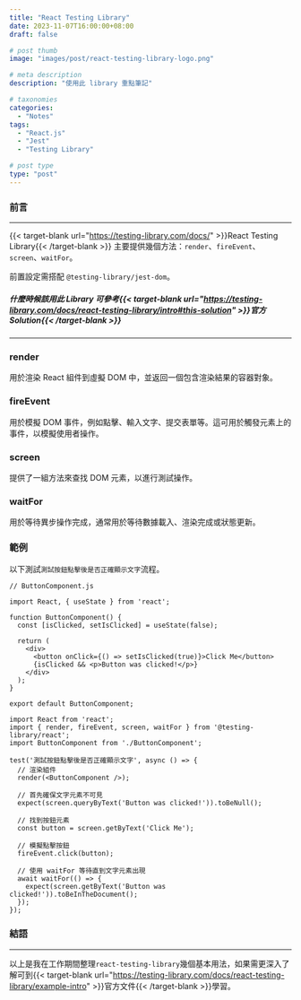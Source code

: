 ```yaml
---
title: "React Testing Library"
date: 2023-11-07T16:00:00+08:00
draft: false

# post thumb
image: "images/post/react-testing-library-logo.png"

# meta description
description: "使用此 library 重點筆記"

# taxonomies
categories:
  - "Notes"
tags:
  - "React.js"
  - "Jest"
  - "Testing Library"

# post type
type: "post"
---
```


### 前言

---

{{< target-blank url="https://testing-library.com/docs/" >}}React Testing Library{{< /target-blank >}}  主要提供幾個方法：`render`、`fireEvent`、`screen`、`waitFor`。

前置設定需搭配 `@testing-library/jest-dom`。

##### 什麼時候該用此 Library 可參考{{< target-blank url="https://testing-library.com/docs/react-testing-library/intro#this-solution" >}}官方Solution{{< /target-blank >}} 

---
 
### render

用於渲染 React 組件到虛擬 DOM 中，並返回一個包含渲染結果的容器對象。

### fireEvent

用於模擬 DOM 事件，例如點擊、輸入文字、提交表單等。這可用於觸發元素上的事件，以模擬使用者操作。

### screen

提供了一組方法來查找 DOM 元素，以進行測試操作。

### waitFor

用於等待異步操作完成，通常用於等待數據載入、渲染完成或狀態更新。

### 範例

以下測試`測試按鈕點擊後是否正確顯示文字`流程。

```
// ButtonComponent.js

import React, { useState } from 'react';

function ButtonComponent() {
  const [isClicked, setIsClicked] = useState(false);

  return (
    <div>
      <button onClick={() => setIsClicked(true)}>Click Me</button>
      {isClicked && <p>Button was clicked!</p>}
    </div>
  );
}

export default ButtonComponent;
```

```
import React from 'react';
import { render, fireEvent, screen, waitFor } from '@testing-library/react';
import ButtonComponent from './ButtonComponent';

test('測試按鈕點擊後是否正確顯示文字', async () => {
  // 渲染組件
  render(<ButtonComponent />);

  // 首先確保文字元素不可見
  expect(screen.queryByText('Button was clicked!')).toBeNull();

  // 找到按鈕元素
  const button = screen.getByText('Click Me');

  // 模擬點擊按鈕
  fireEvent.click(button);

  // 使用 waitFor 等待直到文字元素出現
  await waitFor(() => {
    expect(screen.getByText('Button was clicked!')).toBeInTheDocument();
  });
});

```

### 結語

---

以上是我在工作期間整理`react-testing-library`幾個基本用法，如果需更深入了解可到{{< target-blank url="https://testing-library.com/docs/react-testing-library/example-intro" >}}官方文件{{< /target-blank >}}學習。